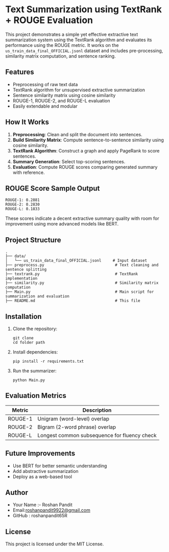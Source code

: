 
# Text Summarization using TextRank + ROUGE Evaluation

This project demonstrates a simple yet effective extractive text summarization system using the TextRank algorithm and evaluates its performance using the ROUGE metric. It works on the `us_train_data_final_OFFICIAL.jsonl` dataset and includes pre-processing, similarity matrix computation, and sentence ranking.

## Features
- Preprocessing of raw text data
- TextRank algorithm for unsupervised extractive summarization
- Sentence similarity matrix using cosine similarity
- ROUGE-1, ROUGE-2, and ROUGE-L evaluation
- Easily extendable and modular

## How It Works
1. **Preprocessing**: Clean and split the document into sentences.
2. **Build Similarity Matrix**: Compute sentence-to-sentence similarity using cosine similarity.
3. **TextRank Algorithm**: Construct a graph and apply PageRank to score sentences.
4. **Summary Generation**: Select top-scoring sentences.
5. **Evaluation**: Compute ROUGE scores comparing generated summary with reference.

## ROUGE Score Sample Output
```
ROUGE-1: 0.2881
ROUGE-2: 0.2830
ROUGE-L: 0.1833
```

These scores indicate a decent extractive summary quality with room for improvement using more advanced models like BERT.

## Project Structure
```
.
├── data/
│   └── us_train_data_final_OFFICIAL.jsonl     # Input dataset
├── preprocess.py                               # Text cleaning and sentence splitting
├── textrank.py                                 # TextRank implementation
├── similarity.py                               # Similarity matrix computation
├── Main.py                                     # Main script for summarization and evaluation
├── README.md                                   # This file
```

## Installation
1. Clone the repository:
   ```
   git clone 
   cd folder path
   ```

2. Install dependencies:
   ```
   pip install -r requirements.txt
   ```

3. Run the summarizer:
   ```
   python Main.py
   ```



## Evaluation Metrics
| Metric    | Description                                 |
|-----------|---------------------------------------------|
| ROUGE-1   | Unigram (word-level) overlap                 |
| ROUGE-2   | Bigram (2-word phrase) overlap               |
| ROUGE-L   | Longest common subsequence for fluency check |

## Future Improvements
- Use BERT for better semantic understanding
- Add abstractive summarization
- Deploy as a web-based tool

## Author
- Your Name :- Roshan Pandit
- Email:roshanpandit9922@gmail.com
- GitHub : roshanpandit65R

## License
This project is licensed under the MIT License.
